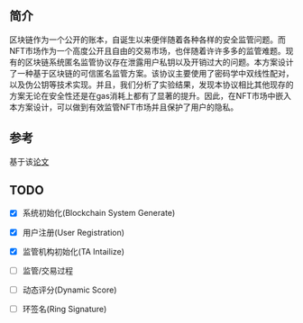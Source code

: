 ## 简介

区块链作为一个公开的账本，自诞生以来便伴随着各种各样的安全监管问题。而NFT市场作为一个高度公开且自由的交易市场，也伴随着许许多多的监管难题。现有的区块链系统匿名监管协议存在泄露用户私钥以及开销过大的问题。本方案设计了一种基于区块链的可信匿名监管方案。该协议主要使用了密码学中双线性配对，以及伪公钥等技术实现。并且，我们分析了实验结果，发现本协议相比其他现存的方案无论在安全性还是在gas消耗上都有了显著的提升。因此，在NFT市场中嵌入本方案设计，可以做到有效监管NFT市场并且保护了用户的隐私。

## 参考

基于该[论文](https://github.com/Lee-TC/A2UA-protocol/blob/master/doc/paper.pdf)

## TODO

- [x] 系统初始化(Blockchain System Generate)

- [x] 用户注册(User Registration)

- [x] 监管机构初始化(TA Intailize)

- [ ] 监管/交易过程

- [ ] 动态评分(Dynamic Score)

- [ ] 环签名(Ring Signature)